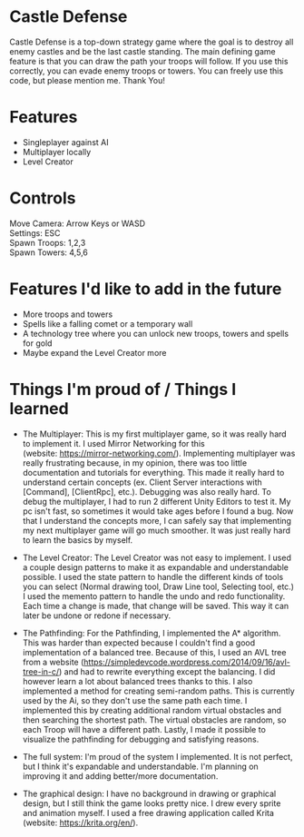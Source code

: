 # Castle Defense
Castle Defense is a top-down strategy game where the goal is to destroy all enemy castles and be the last castle standing. The main defining game feature is that you can draw the path your troops will follow. If you use this correctly, you can evade enemy troops or towers. You can freely use this code, but please mention me. Thank You!   

# Features
- Singleplayer against AI   
- Multiplayer locally   
- Level Creator   

# Controls
Move Camera: Arrow Keys or WASD   
Settings: ESC   
Spawn Troops: 1,2,3   
Spawn Towers: 4,5,6   

# Features I'd like to add in the future
- More troops and towers   
- Spells like a falling comet or a temporary wall   
- A technology tree where you can unlock new troops, towers and spells for gold   
- Maybe expand the Level Creator more   

# Things I'm proud of / Things I learned
- The Multiplayer:
This is my first multiplayer game, so it was really hard to implement it. I used Mirror Networking for this (website: https://mirror-networking.com/).
Implementing multiplayer was really frustrating because, in my opinion, there was too little documentation and tutorials for everything. This made it really hard to understand certain concepts (ex. Client Server interactions with [Command], [ClientRpc], etc.). Debugging was also really hard. To debug the multiplayer, I had to run 2 different Unity Editors to test it. My pc isn't fast, so sometimes it would take ages before I found a bug. Now that I understand the concepts more, I can safely say that implementing my next multiplayer game will go much smoother. It was just really hard to learn the basics by myself.   

- The Level Creator:
The Level Creator was not easy to implement. I used a couple design patterns to make it as expandable and understandable possible.
I used the state pattern to handle the different kinds of tools you can select (Normal drawing tool, Draw Line tool, Selecting tool, etc.)
I used the memento pattern to handle the undo and redo functionality. Each time a change is made, that change will be saved. This way it can later be undone or redone if necessary.   

- The Pathfinding:
For the Pathfinding, I implemented the A* algorithm. This was harder than expected because I couldn't find a good implementation of a balanced tree. Because of this, I used an AVL tree from a website (https://simpledevcode.wordpress.com/2014/09/16/avl-tree-in-c/) and had to rewrite everything except the balancing. I did however learn a lot about balanced trees thanks to this.
I also implemented a method for creating semi-random paths. This is currently used by the Ai, so they don't use the same path each time. I implemented this by creating additional random virtual obstacles and then searching the shortest path. The virtual obstacles are random, so each Troop will have a different path.
Lastly, I made it possible to visualize the pathfinding for debugging and satisfying reasons.   

- The full system: I'm proud of the system I implemented. It is not perfect, but I think it's expandable and understandable. I'm planning on improving it and adding better/more documentation.   

- The graphical design:
I have no background in drawing or graphical design, but I still think the game looks pretty nice. I drew every sprite and animation myself.
I used a free drawing application called Krita (website: https://krita.org/en/).   
